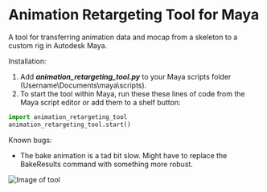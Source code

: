 # Animation Retargeting Tool for Maya

 A tool for transferring animation data and mocap from a skeleton to a custom rig in Autodesk Maya.

Installation:
1. Add ***animation_retargeting_tool.py*** to your Maya scripts folder (Username\Documents\maya\scripts).
2. To start the tool within Maya, run these these lines of code from the Maya script editor or add them to a shelf button:

```python
import animation_retargeting_tool
animation_retargeting_tool.start()
```

Known bugs:
* The bake animation is a tad bit slow. Might have to replace the BakeResults command with something more robust.

![Image of tool](https://github.com/joaen/animation_retargeting_tool/blob/main/images/thumbnail.png?raw=true)
